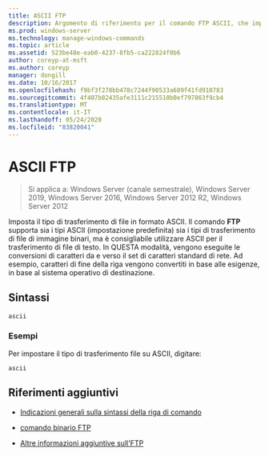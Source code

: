 ```yaml
---
title: ASCII FTP
description: Argomento di riferimento per il comando FTP ASCII, che imposta il tipo di trasferimento di file su ASCII.
ms.prod: windows-server
ms.technology: manage-windows-commands
ms.topic: article
ms.assetid: 523be48e-eab0-4237-8fb5-ca222824f0b6
author: coreyp-at-msft
ms.author: coreyp
manager: dongill
ms.date: 10/16/2017
ms.openlocfilehash: f9bf3f278bb478c7244f90533a689f41fd910783
ms.sourcegitcommit: 4f407b82435afe3111c215510b0ef797863f9cb4
ms.translationtype: MT
ms.contentlocale: it-IT
ms.lasthandoff: 05/24/2020
ms.locfileid: "83820041"
---
```

# <a name="ftp-ascii"></a>ASCII FTP

> Si applica a: Windows Server (canale semestrale), Windows Server 2019, Windows Server 2016, Windows Server 2012 R2, Windows Server 2012

Imposta il tipo di trasferimento di file in formato ASCII. Il comando **FTP** supporta sia i tipi ASCII (impostazione predefinita) sia i tipi di trasferimento di file di immagine binari, ma è consigliabile utilizzare ASCII per il trasferimento di file di testo. In QUESTA modalità, vengono eseguite le conversioni di caratteri da e verso il set di caratteri standard di rete. Ad esempio, caratteri di fine della riga vengono convertiti in base alle esigenze, in base al sistema operativo di destinazione.

## <a name="syntax"></a>Sintassi

```
ascii
```

### <a name="examples"></a>Esempi

Per impostare il tipo di trasferimento file su ASCII, digitare:

```
ascii
```

## <a name="additional-references"></a>Riferimenti aggiuntivi

- [Indicazioni generali sulla sintassi della riga di comando](command-line-syntax-key.md)

- [comando binario FTP](ftp-binary.md)

- [Altre informazioni aggiuntive sull'FTP](https://docs.microsoft.com/previous-versions/orphan-topics/ws.10/cc756013(v=ws.10))
